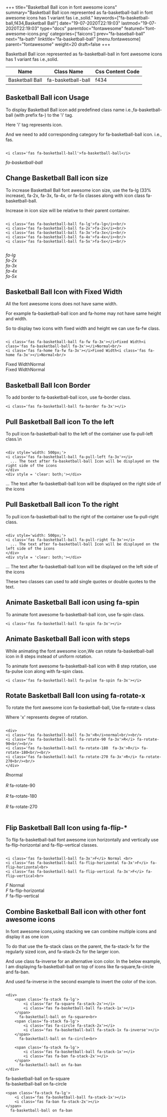 +++
title="Basketball Ball icon in font awesome icons"
summary="Basketball Ball icon represented as fa-basketball-ball in font awesome icons has 1 variant fas i.e.,solid."
keywords=["fa-basketball-ball,f434,Basketball Ball"]
date="19-07-2020T22:19:03"
lastmod="19-07-2020T22:19:03"
type="docs"
parentdoc="fontawesome"
featured='font-awesome-icons.png'
categories=['faicons']
prev="fa-baseball-ball"
next="fa-bath"
linktitle="fa-basketball-ball"
[menu.fontawesome]
parent="fontawesome"
weight=20
draft=false
+++


Basketball Ball icon represented as fa-basketball-ball in font awesome icons has 1 variant fas i.e.,solid.

<div class='table-responsive'><table class='table'><thead><tr><th>Name</th><th>Class Name</th><th>Css Content Code</th></tr></thead><tbody><tr><td>Basketball Ball</td><td>fa-basketball-ball</td><td>f434</td></tr></tbody></table></div>



## Basketball Ball icon Usage

To display Basketball Ball icon add predefined class name i.e.,fa-basketball-ball (with prefix fa-) to the 'i' tag.

Here 'i' tag represents icon.

And we need to add corresponding category for fa-basketball-ball icon. i.e., fas.


```

<i class='fas fa-basketball-ball'>fa-basketball-ball</i>
```

<i class='fas fa-basketball-ball'>fa-basketball-ball</i>




## Change Basketball Ball icon size
To increase Basketball Ball font awesome icon size, use the fa-lg (33% increase), fa-2x, fa-3x, fa-4x, or fa-5x classes along with icon class fa-basketball-ball.

Increase in icon size will be relative to their parent container. 

```

<i class='fas fa-basketball-ball fa-lg'>fa-lg</i><br/>
<i class='fas fa-basketball-ball fa-2x'>fa-2x</i><br/>
<i class='fas fa-basketball-ball fa-3x'>fa-3x</i><br/>
<i class='fas fa-basketball-ball fa-4x'>fa-4x</i><br/>
<i class='fas fa-basketball-ball fa-5x'>fa-5x</i><br/>
            
```

<i class='fas fa-basketball-ball fa-lg'>fa-lg</i><br/>
<i class='fas fa-basketball-ball fa-2x'>fa-2x</i><br/>
<i class='fas fa-basketball-ball fa-3x'>fa-3x</i><br/>
<i class='fas fa-basketball-ball fa-4x'>fa-4x</i><br/>
<i class='fas fa-basketball-ball fa-5x'>fa-5x</i><br/>
            



## Basketball Ball Icon with Fixed Width 

All the font awesome icons does not have same width.

For example fa-basketball-ball icon and fa-home may not have same height and width.

So to display two icons with fixed width and height we can use fa-fw class.


```

<i class='fas fa-basketball-ball fa-fw fa-3x'></i>Fixed Width<i class='fas fa-basketball-ball fa-3x'></i>Normal<br/>
<i class='fas fa-home fa-fw fa-3x'></i>Fixed Width<i class='fas fa-home fa-3x'></i>Normal<br/>
```

<i class='fas fa-basketball-ball fa-fw fa-3x'></i>Fixed Width<i class='fas fa-basketball-ball fa-3x'></i>Normal<br/>
<i class='fas fa-home fa-fw fa-3x'></i>Fixed Width<i class='fas fa-home fa-3x'></i>Normal<br/>



## Basketball Ball Icon Border 

To add border to fa-basketball-ball icon, use fa-border class.


```
<i class='fas fa-basketball-ball fa-border fa-3x'></i>

```
<i class='fas fa-basketball-ball fa-border fa-3x'></i>





## Pull Basketball Ball icon To the left

To pull icon fa-basketball-ball to the left of the container use fa-pull-left class.\n

```

<div style='width: 500px;'>
<i class='fas fa-basketball-ball fa-pull-left fa-3x'></i>
  ... The text after fa-basketball-ball Icon will be displayed on the right side of the icons
</div>
<div style = 'clear: both;'></div>
```

<div style='width: 500px;'>
<i class='fas fa-basketball-ball fa-pull-left fa-3x'></i>
  ... The text after fa-basketball-ball Icon will be displayed on the right side of the icons
</div>
<div style = 'clear: both;'></div>




## Pull Basketball Ball icon To the right
To pull icon fa-basketball-ball to the right of the container use fa-pull-right class.

```

<div style='width: 500px;'>
<i class='fas fa-basketball-ball fa-pull-right fa-3x'></i>
  ... The text after fa-basketball-ball Icon will be displayed on the left side of the icons
</div>
<div style = 'clear: both;'></div>
```

<div style='width: 500px;'>
<i class='fas fa-basketball-ball fa-pull-right fa-3x'></i>
  ... The text after fa-basketball-ball Icon will be displayed on the left side of the icons
</div>
<div style = 'clear: both;'></div>

These two classes can used to add single quotes or double quotes to the text.


## Animate Basketball Ball icon using fa-spin
To animate font awesome fa-basketball-ball icon, use fa-spin class.

```
<i class='fas fa-basketball-ball fa-spin fa-3x'></i>
```
<i class='fas fa-basketball-ball fa-spin fa-3x'></i>




## Animate Basketball Ball icon with steps
While animating the font awesome icon,We can rotate fa-basketball-ball icon in 8 steps instead of uniform rotation.

To animate font awesome fa-basketball-ball icon with 8 step rotation, use fa-pulse icon along with fa-spin class.


```
<i class='fas fa-basketball-ball fa-pulse fa-spin fa-3x'></i>

```
<i class='fas fa-basketball-ball fa-pulse fa-spin fa-3x'></i>





## Rotate Basketball Ball Icon using fa-rotate-x
To rotate the font awesome icon fa-basketball-ball, Use fa-rotate-x class

Where 'x' represents degree of rotation.


```

<div>
<i class='fas fa-basketball-ball fa-3x'>R</i>normal<br/><br/>
<i class='fas fa-basketball-ball fa-rotate-90 fa-3x'>R</i> fa-rotate-90<br/><br/> 
<i class='fas fa-basketball-ball fa-rotate-180  fa-3x'>R</i> fa-rotate-180<br/><br/> 
<i class='fas fa-basketball-ball fa-rotate-270 fa-3x'>R</i> fa-rotate-270<br/><br/>
</div>
```

<div>
<i class='fas fa-basketball-ball fa-3x'>R</i>normal<br/><br/>
<i class='fas fa-basketball-ball fa-rotate-90 fa-3x'>R</i> fa-rotate-90<br/><br/> 
<i class='fas fa-basketball-ball fa-rotate-180  fa-3x'>R</i> fa-rotate-180<br/><br/> 
<i class='fas fa-basketball-ball fa-rotate-270 fa-3x'>R</i> fa-rotate-270<br/><br/>
</div>




## Flip Basketball Ball Icon using fa-flip-*
To flip fa-basketball-ball font awesome icon horizontally and vertically use fa-flip-horizontal and fa-flip-vertical classes. 

```

<i class='fas fa-basketball-ball fa-3x'>F</i> Normal <br>
<i class='fas fa-basketball-ball fa-flip-horizontal fa-3x'>F</i> fa-flip-horizontal<br>
<i class='fas fa-basketball-ball fa-flip-vertical fa-3x'>F</i> fa-flip-vertical<br>
```

<i class='fas fa-basketball-ball fa-3x'>F</i> Normal <br>
<i class='fas fa-basketball-ball fa-flip-horizontal fa-3x'>F</i> fa-flip-horizontal<br>
<i class='fas fa-basketball-ball fa-flip-vertical fa-3x'>F</i> fa-flip-vertical<br>




## Combine Basketball Ball icon with other font awesome icons
In font awesome icons,using stacking we can combine multiple icons and display it as one icon 

To do that use the fa-stack class on the parent, the fa-stack-1x for the regularly sized icon, and fa-stack-2x for the larger icon.

And use class fa-inverse for an alternative icon color. 
In the below example, I am displaying fa-basketball-ball on top of icons like fa-square,fa-circle and fa-ban.

And used fa-inverse in the second example to invert the color of the icon.

```

<div>
    <span class='fa-stack fa-lg'>
        <i class='far fa-square fa-stack-2x'></i>
        <i class='fas fa-basketball-ball fa-stack-1x'></i>
    </span>
      fa-basketball-ball on fa-square<br>
    <span class='fa-stack fa-lg'>
        <i class='fas fa-circle fa-stack-2x'></i>
        <i class='fas fa-basketball-ball fa-stack-1x fa-inverse'></i>
    </span>
      fa-basketball-ball on fa-circle<br>

    <span class='fa-stack fa-lg'>
        <i class='fas fa-basketball-ball fa-stack-1x'></i>
        <i class='fas fa-ban fa-stack-2x'></i>
    </span>
      fa-basketball-ball on fa-ban
</div>
```

<div>
    <span class='fa-stack fa-lg'>
        <i class='far fa-square fa-stack-2x'></i>
        <i class='fas fa-basketball-ball fa-stack-1x'></i>
    </span>
      fa-basketball-ball on fa-square<br>
    <span class='fa-stack fa-lg'>
        <i class='fas fa-circle fa-stack-2x'></i>
        <i class='fas fa-basketball-ball fa-stack-1x fa-inverse'></i>
    </span>
      fa-basketball-ball on fa-circle<br>

    <span class='fa-stack fa-lg'>
        <i class='fas fa-basketball-ball fa-stack-1x'></i>
        <i class='fas fa-ban fa-stack-2x'></i>
    </span>
      fa-basketball-ball on fa-ban
</div>






